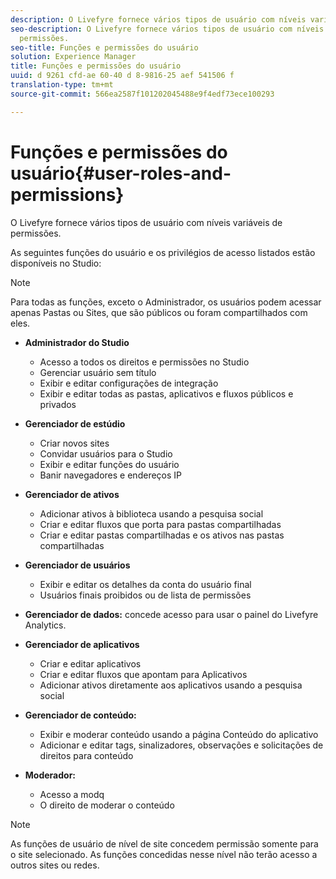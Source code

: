 ```yaml
---
description: O Livefyre fornece vários tipos de usuário com níveis variáveis de permissões.
seo-description: O Livefyre fornece vários tipos de usuário com níveis variáveis de
  permissões.
seo-title: Funções e permissões do usuário
solution: Experience Manager
title: Funções e permissões do usuário
uuid: d 9261 cfd-ae 60-40 d 8-9816-25 aef 541506 f
translation-type: tm+mt
source-git-commit: 566ea2587f101202045488e9f4edf73ece100293

---
```



# Funções e permissões do usuário{#user-roles-and-permissions}

O Livefyre fornece vários tipos de usuário com níveis variáveis de permissões.

As seguintes funções do usuário e os privilégios de acesso listados estão disponíveis no Studio:

>[!NOTE]
>
>Para todas as funções, exceto o Administrador, os usuários podem acessar apenas Pastas ou Sites, que são públicos ou foram compartilhados com eles.

* **Administrador do Studio**
   * Acesso a todos os direitos e permissões no Studio
   * Gerenciar usuário sem título
   * Exibir e editar configurações de integração
   * Exibir e editar todas as pastas, aplicativos e fluxos públicos e privados

* **Gerenciador de estúdio**
   * Criar novos sites
   * Convidar usuários para o Studio
   * Exibir e editar funções do usuário
   * Banir navegadores e endereços IP

* **Gerenciador de ativos**
   * Adicionar ativos à biblioteca usando a pesquisa social
   * Criar e editar fluxos que porta para pastas compartilhadas
   * Criar e editar pastas compartilhadas e os ativos nas pastas compartilhadas

* **Gerenciador de usuários**
   * Exibir e editar os detalhes da conta do usuário final
   * Usuários finais proibidos ou de lista de permissões

* **Gerenciador de dados:** concede acesso para usar o painel do Livefyre Analytics.
* **Gerenciador de aplicativos**
   * Criar e editar aplicativos
   * Criar e editar fluxos que apontam para Aplicativos
   * Adicionar ativos diretamente aos aplicativos usando a pesquisa social

* **Gerenciador de conteúdo:**
   * Exibir e moderar conteúdo usando a página Conteúdo do aplicativo
   * Adicionar e editar tags, sinalizadores, observações e solicitações de direitos para conteúdo

* **Moderador:**
   * Acesso a modq
   * O direito de moderar o conteúdo

>[!NOTE]
>
>As funções de usuário de nível de site concedem permissão somente para o site selecionado. As funções concedidas nesse nível não terão acesso a outros sites ou redes.
